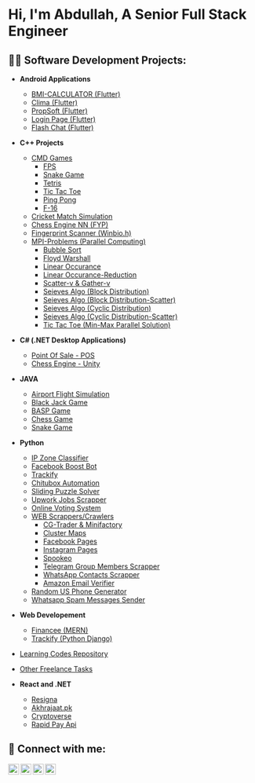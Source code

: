 <h1>Hi, I'm Abdullah, A Senior Full Stack Engineer <br/>

<h2>👨‍💻 Software Development Projects:</h2>

- <b>Android Applications</b>
  - [BMI-CALCULATOR (Flutter)](https://github.com/AbdullahFarooq123/BMI-Calculator--FLutter-)
  - [Clima (Flutter)](https://github.com/AbdullahFarooq123/Clima-Flutter-)
  - [PropSoft (Flutter)](https://github.com/AbdullahFarooq123/PropSoft)
  - [Login Page (Flutter)](https://github.com/AbdullahFarooq123/Login-Page-Flutter)
  - [Flash Chat (Flutter)](https://github.com/AbdullahFarooq123/Flash-Chat)
- <b>C++ Projects</b>
  - [CMD Games](https://github.com/AbdullahFarooq123/Console-Games-C-)
    - [FPS](https://github.com/AbdullahFarooq123/Console-Games-C-/tree/main/CMD%20FPS%20GAME%20(CPP%20VISUAL%20STUDIO))
    - [Snake Game](https://github.com/AbdullahFarooq123/Console-Games-C-/tree/main/SNAKE%20GAME%20(CPP%20VISUAL%20STUDIO))
    - [Tetris](https://github.com/AbdullahFarooq123/Console-Games-C-/tree/main/TETRIS%20GAME%20(CPP%20VISUAL%20STUDIO))
    - [Tic Tac Toe](https://github.com/AbdullahFarooq123/Console-Games-C-/tree/main/TIC%20TAC%20TOE%201%20(CPP%20VISUAL%20STUDIO))
    - [Ping Pong](https://github.com/AbdullahFarooq123/Console-Games-C-/blob/main/ping-pong.cpp)
    - [F-16](https://github.com/AbdullahFarooq123/Console-Games-C-/blob/main/F-16.cpp)
  - [Cricket Match Simulation](https://github.com/AbdullahFarooq123/Cricket-Simulator-Cpp)
  - [Chess Engine NN (FYP)](https://github.com/AbdullahFarooq123/FYP-RL-Chess-Cpp)
  - [Fingerprint Scanner (Winbio.h)](https://github.com/AbdullahFarooq123/Fingerprint-Scanner-Cpp)
  - [MPI-Problems (Parallel Computing)](https://github.com/AbdullahFarooq123/MPI-Cpp)
    - [Bubble Sort](https://github.com/AbdullahFarooq123/MPI-Cpp/blob/main/MPI%202/Bubble%20Sort%20Parellel.cpp)
    - [Floyd Warshall](https://github.com/AbdullahFarooq123/MPI-Cpp/blob/main/MPI%202/Floyd_warshall_algo.cpp)
    - [Linear Occurance](https://github.com/AbdullahFarooq123/MPI-Cpp/blob/main/MPI%202/Linear%20Occurance.cpp)
    - [Linear Occurance-Reduction](https://github.com/AbdullahFarooq123/MPI-Cpp/blob/main/MPI%202/Linear_Occurance_Reduction.cpp)
    - [Scatter-v & Gather-v](https://github.com/AbdullahFarooq123/MPI-Cpp/blob/main/MPI%202/Scatterv%20and%20Gatherv.cpp)
    - [Seieves Algo (Block Distribution)](https://github.com/AbdullahFarooq123/MPI-Cpp/blob/main/MPI%202/Seive's%20Algorithm%20Block%20Scatter.cpp)
    - [Seieves Algo (Block Distribution-Scatter)](https://github.com/AbdullahFarooq123/MPI-Cpp/blob/main/MPI%202/Seive's%20Algorithm%20Block.cpp)
    - [Seieves Algo (Cyclic Distribution)](https://github.com/AbdullahFarooq123/MPI-Cpp/blob/main/MPI%202/Sieve's%20Algorithm%20Cyclic.cpp)
    - [Seieves Algo (Cyclic Distribution-Scatter)](https://github.com/AbdullahFarooq123/MPI-Cpp/blob/main/MPI%202/Seive's%20Algorithm%20Scatter.cpp)
    - [Tic Tac Toe (Min-Max Parallel Solution)](https://github.com/AbdullahFarooq123/MPI-Cpp/blob/main/MPI%202/Tic%20Tac%20Toe%20Sequential%20and%20parallel.cpp)
- <b>C# (.NET Desktop Applications)</b>
  - [Point Of Sale - POS](https://github.com/AbdullahFarooq123/POS-C-sharp-.Net)
  - [Chess Engine - Unity](https://github.com/AbdullahFarooq123/Chess-Engine-Unity-C-)
- <b>JAVA</b>
  - [Airport Flight Simulation](https://github.com/AbdullahFarooq123/Airport-Simulation-Java)
  - [Black Jack Game](https://github.com/AbdullahFarooq123/Blackjack-game-JAVA-)
  - [BASP Game](https://github.com/AbdullahFarooq123/BASP-GAME-JAVA-)
  - [Chess Game](https://github.com/AbdullahFarooq123/Chess-Java)
  - [Snake Game](https://github.com/AbdullahFarooq123/Console-Games-C-/tree/main/SNAKE%20GAME%20(JAVA%20INTELLIJ))
- <b>Python</b>
  - [IP Zone Classifier](https://github.com/AbdullahFarooq123/Zone-Classifier-Python)
  - [Facebook Boost Bot](https://github.com/AbdullahFarooq123/Facebook-BoostBot-Python)
  - [Trackify](https://github.com/AbdullahFarooq123/Trackify-Python)
  - [Chitubox Automation](https://github.com/AbdullahFarooq123/Chitbox-Automation-Python)
  - [Sliding Puzzle Solver](https://github.com/AbdullahFarooq123/Sliding-Puzzle-Python)
  - [Upwork Jobs Scrapper](https://github.com/AbdullahFarooq123/Upwork-Jobs-Scrapper-Selenium)
  - [Online Voting System](https://github.com/AbdullahFarooq123/Online-Voting-System)
  - [WEB Scrappers/Crawlers](https://github.com/AbdullahFarooq123/Web_Scrappers-Selenium)
    - [CG-Trader & Minifactory](https://github.com/AbdullahFarooq123/Web_Scrappers-Selenium/tree/main/3D_Printer_Web_Scraping)
    - [Cluster Maps](https://github.com/AbdullahFarooq123/Web_Scrappers-Selenium/tree/main/Cluster%20Maps%20Scrapper)
    - [Facebook Pages](https://github.com/AbdullahFarooq123/Web_Scrappers-Selenium/tree/main/Facebook%20Pages%20Scrapper)
    - [Instagram Pages](https://github.com/AbdullahFarooq123/Web_Scrappers-Selenium/tree/main/Instagram%20Pages%20Scrapper)
    - [Spookeo](https://github.com/AbdullahFarooq123/Web_Scrappers-Selenium/tree/main/Spookeo%20Scrapper)
    - [Telegram Group Members Scrapper](https://github.com/AbdullahFarooq123/Web_Scrappers-Selenium/tree/main/Telegram%20Group%20Members%20Scrapper)
    - [WhatsApp Contacts Scrapper](https://github.com/AbdullahFarooq123/Web_Scrappers-Selenium/tree/main/WhatsAppContactsScrapper)
    - [Amazon Email Verifier](https://github.com/AbdullahFarooq123/Web_Scrappers-Selenium/tree/main/Amazon%20Email%20Verifier)
  - [Random US Phone Generator](https://github.com/AbdullahFarooq123/Web_Scrappers-Selenium/tree/main/Random%20US%20Phone%20Generator)
  - [Whatsapp Spam Messages Sender](https://github.com/AbdullahFarooq123/Web_Scrappers-Selenium/tree/main/Whatsapp%20Spam%20Messages)
- <b>Web Developement</b>  
  - [Financee (MERN)](https://github.com/AbdullahFarooq123/Financee)
  - [Trackify (Python Django)](https://github.com/AbdullahFarooq123/Trackify-Python/tree/main/Web-App)
- [Learning Codes Repository](https://github.com/AbdullahFarooq123/Random-Repo)
- [Other Freelance Tasks](https://github.com/AbdullahFarooq123/Freelance-Assignments)

- <b>React and .NET</b>
  - [Resigna](https://github.com/AbdullahFarooq123/Resigna)
  - [Akhrajaat.pk](https://github.com/AbdullahFarooq123/Akhrajaat.pk)
  - [Cryptoverse](https://github.com/AbdullahFarooq123/Cryptoverse)
  - [Rapid Pay Api](https://github.com/AbdullahFarooq123/RapidPay)

<h2> 🤳 Connect with me:</h2>

[<img align="left" alt="Abdullah Farooq | YouTube" width="22px" src="https://cdn.jsdelivr.net/npm/simple-icons@3.13.0/icons/gmail.svg" />][gmail]
[<img align="left" alt="Abdullah Farooq | LinkedIn" width="22px" src="https://cdn.jsdelivr.net/npm/simple-icons@v3/icons/linkedin.svg" />][linkedin]
[<img align="left" alt="Abdullah Farooq | Twitter" width="22px" src="https://cdn.jsdelivr.net/npm/simple-icons@3.13.0/icons/fiverr.svg" />][fiverr]
[<img align="left" alt="Abdullah Farooq | Instagram" width="22px" src="https://cdn.jsdelivr.net/npm/simple-icons@3.13.0/icons/upwork.svg" />][upwork]

[fiverr]: https://www.fiverr.com/abdullahfaro501
[gmail]: https://mail.google.com/mail/u/0/?view=cm&fs=1&tf=1&to=abdullahfarooq20172018@gmail.com
[upwork]: https://www.upwork.com/freelancers/~01668bb14bcf2efa17
[linkedin]: https://www.linkedin.com/in/abdullah-farooq-9a2959216/

<!--

Here are some ideas to get you started:

- 🔭 I’m currently working on ...
- 🌱 I’m currently learning ...
- 👯 I’m looking to collaborate on ...
- 🤔 I’m looking for help with ...
- 💬 Ask me about ...
- 📫 How to reach me: ...
- 😄 Pronouns: ...
- ⚡ Fun fact: ...
-->
